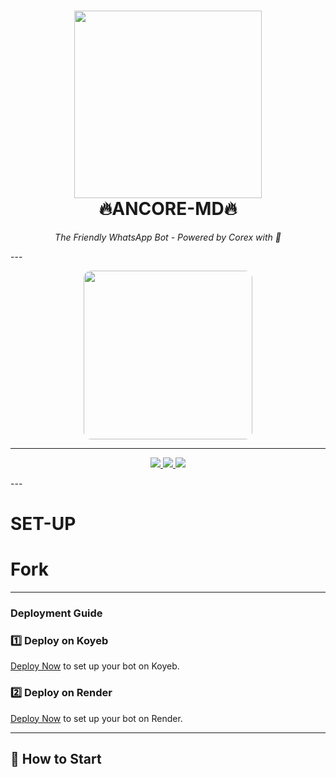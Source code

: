<h1 align="center">
  <img src="https://files.catbox.moe/dmxoe7.jpeg" width="300" /><br>
  <strong>🔥ANCORE-MD🔥</strong>
</h1>

<p align="center"><i>The Friendly WhatsApp Bot - Powered by Corex with 💙</i></p>
---

<p align="center">
  <img src="https://files.catbox.moe/ztq2yj.jpeg" height="270" style="border-radius:12px;" />
</p>

---


<p align="center">
  <a href="https://ancore-pair-code.onrender.com/pair">
    <img src="https://img.shields.io/badge/🌐%20Pair%20Session-ANCOREMD-red?style=for-the-badge&logo=whatsapp" />
  </a>
  <a href="https://whatsapp.com/channel/0029Vb6nHar2phHORBFhOn3p">
    <img src="https://img.shields.io/badge/🫂%20WhatsApp%20Channel-Corex-success?style=for-the-badge&logo=whatsapp" />
  </a>
  <a href="https://t.me/corex2410">
    <img src="https://img.shields.io/badge/💙%20Corex24-Telegram-blue?style=for-the-badge&logo=telegram" />
  </a>
</p>
---


 # SET-UP

 # Fork

---

### Deployment Guide

### 1️⃣ Deploy on Koyeb

[Deploy Now](https://ancore-pair-code.onrender.com/) to set up your bot on Koyeb.

### 2️⃣ Deploy on Render

[Deploy Now](render.com) to set up your bot on Render.


---

## 🚀 How to Start
